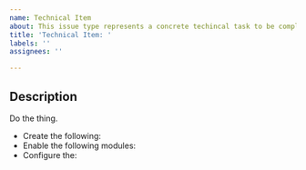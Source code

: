 ```yaml
---
name: Technical Item
about: This issue type represents a concrete techincal task to be completed.
title: 'Technical Item: '
labels: ''
assignees: ''

---
```


## Description 

Do the thing.

*  Create the following: 
*  Enable the following modules:
*  Configure the:

